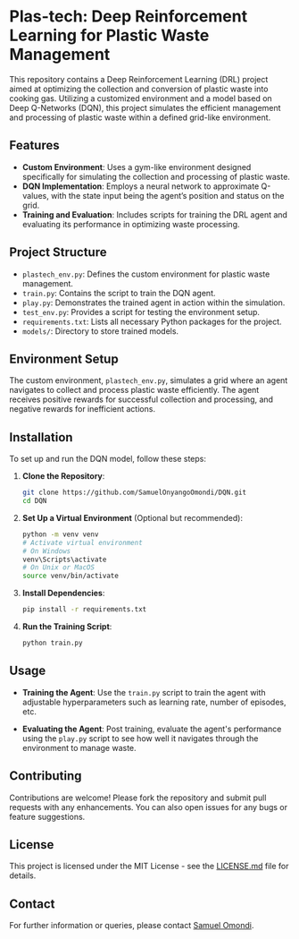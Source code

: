 # Plas-tech: Deep Reinforcement Learning for Plastic Waste Management

This repository contains a Deep Reinforcement Learning (DRL) project aimed at optimizing the collection and conversion of plastic waste into cooking gas. Utilizing a customized environment and a model based on Deep Q-Networks (DQN), this project simulates the efficient management and processing of plastic waste within a defined grid-like environment.

## Features

- **Custom Environment**: Uses a gym-like environment designed specifically for simulating the collection and processing of plastic waste.
- **DQN Implementation**: Employs a neural network to approximate Q-values, with the state input being the agent’s position and status on the grid.
- **Training and Evaluation**: Includes scripts for training the DRL agent and evaluating its performance in optimizing waste processing.

## Project Structure

- `plastech_env.py`: Defines the custom environment for plastic waste management.
- `train.py`: Contains the script to train the DQN agent.
- `play.py`: Demonstrates the trained agent in action within the simulation.
- `test_env.py`: Provides a script for testing the environment setup.
- `requirements.txt`: Lists all necessary Python packages for the project.
- `models/`: Directory to store trained models.

## Environment Setup

The custom environment, `plastech_env.py`, simulates a grid where an agent navigates to collect and process plastic waste efficiently. The agent receives positive rewards for successful collection and processing, and negative rewards for inefficient actions.

## Installation

To set up and run the DQN model, follow these steps:

1. **Clone the Repository**:
   ```bash
   git clone https://github.com/SamuelOnyangoOmondi/DQN.git
   cd DQN
   ```

2. **Set Up a Virtual Environment** (Optional but recommended):
   ```bash
   python -m venv venv
   # Activate virtual environment
   # On Windows
   venv\Scripts\activate
   # On Unix or MacOS
   source venv/bin/activate
   ```

3. **Install Dependencies**:
   ```bash
   pip install -r requirements.txt
   ```

4. **Run the Training Script**:
   ```bash
   python train.py
   ```

## Usage

- **Training the Agent**:
  Use the `train.py` script to train the agent with adjustable hyperparameters such as learning rate, number of episodes, etc.

- **Evaluating the Agent**:
  Post training, evaluate the agent's performance using the `play.py` script to see how well it navigates through the environment to manage waste.

## Contributing

Contributions are welcome! Please fork the repository and submit pull requests with any enhancements. You can also open issues for any bugs or feature suggestions.

## License

This project is licensed under the MIT License - see the [LICENSE.md](LICENSE.md) file for details.

## Contact

For further information or queries, please contact [Samuel Omondi](s.omondi@alustudent.com).
```
